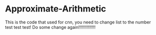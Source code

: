 # Approximate-Arithmetic
This is the code that used for cnn, you need to change list to the number
test test test!
Do some change again!!!!!!!!!!!!!!

